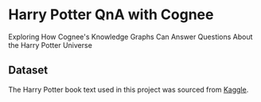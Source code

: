 # Harry Potter QnA with Cognee

Exploring How Cognee's Knowledge Graphs Can Answer Questions About the Harry Potter Universe

## Dataset

The Harry Potter book text used in this project was sourced from [Kaggle](https://www.kaggle.com/datasets/shubhammaindola/harry-potter-books?select=06+Harry+Potter+and+the+Half-Blood+Prince.txt).
